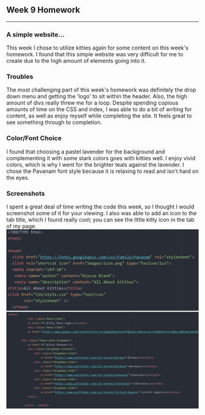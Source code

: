 ## Week 9 Homework
-----------
### A simple website...

This week I chose to utilize kitties again for some content on this week's homework. I found that this simple website was very difficult for me to create due to the high amount of elements going into it.

### Troubles

The most challenging part of this week's homework was definitely the drop down menu and getting the 'logo' to sit within the header. Also, the high amount of divs really threw me for a loop. Despite spending copious amounts of time on the CSS and index, I was able to do a bit of writing for content, as well as enjoy myself while completing the site. It feels great to see something through to completion.

### Color/Font Choice

I found that choosing a pastel lavender for the background and complementing it with some stark colors goes with kitties well. I enjoy vivid colors, which is why I went for the brighter teals against the lavender. I chose the Pavanam font style because it is relaxing to read and isn't hard on the eyes.

### Screenshots

I spent a great deal of time writing the code this week, so I thought I would screenshot some of it for your viewing. I also was able to add an icon to the tab title, which I found really cool; you can see the little kitty icon in the tab of my page.
![Image](./Images/Capture1.jpg)
![Image](./Images/Capture2.jpg)
